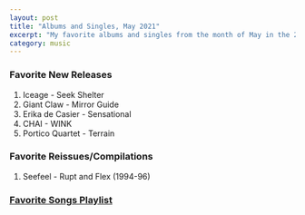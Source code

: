 ```yaml
---
layout: post
title: "Albums and Singles, May 2021"
excerpt: "My favorite albums and singles from the month of May in the 2021st year. "
category: music
---
```


### Favorite New Releases

1. Iceage - Seek Shelter
2. Giant Claw - Mirror Guide
3. Erika de Casier - Sensational
4. CHAI - WINK
5. Portico Quartet - Terrain

### Favorite Reissues/Compilations

1. Seefeel - Rupt and Flex (1994-96)

### <a href="https://open.spotify.com/playlist/16OCOPqYzr8UThtSLM3KKM" target="_blank" rel="noopener">Favorite Songs Playlist</a>
